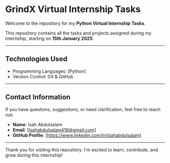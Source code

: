 # GrindX Virtual Internship Tasks

Welcome to the repository for my **Python Virtual Internship Tasks**.

This repository contains all the tasks and projects assigned during my internship, starting on **15th January 2025**.

---

## Technologies Used

- Programming Languages: [Python]
- Version Control: Git & GitHub

---

## Contact Information

If you have questions, suggestions, or need clarification, feel free to reach out:

- **Name**: Isah Abdulsalam
- **Email**: [Isahabdulsalam416@gmail.com]
- **GitHub Profile**: [https://www.linkedin.com/in/isahabdulsalam]

---

Thank you for visiting this repository. I'm excited to learn, contribute, and grow during this internship!
